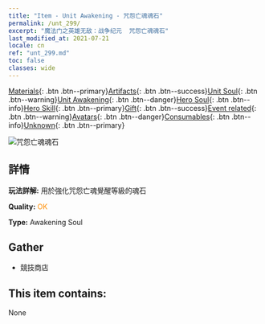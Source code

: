 ```yaml
---
title: "Item - Unit Awakening - 咒怨亡魂魂石"
permalink: /unt_299/
excerpt: "魔法门之英雄无敌：战争纪元  咒怨亡魂魂石"
last_modified_at: 2021-07-21
locale: cn
ref: "unt_299.md"
toc: false
classes: wide
---
```

 [Materials](/ItemsCN/){: .btn .btn--primary}[Artifacts](/ItemsCN/Artifacts/){: .btn .btn--success}[Unit Soul](/ItemsCN/UnitSoul/){: .btn .btn--warning}[Unit Awakening](/ItemsCN/UnitAwakening/){: .btn .btn--danger}[Hero Soul](/ItemsCN/HeroSoul/){: .btn .btn--info}[Hero Skill](/ItemsCN/HeroSkill/){: .btn .btn--primary}[Gift](/ItemsCN/Gift/){: .btn .btn--success}[Event related](/ItemsCN/Events/){: .btn .btn--warning}[Avatars](/ItemsCN/Avatars/){: .btn .btn--danger}[Consumables](/ItemsCN/Consumables/){: .btn .btn--info}[Unknown](/ItemsCN/Unknown/){: .btn .btn--primary}

 ![咒怨亡魂魂石](/images/u/tia_youling.jpg)

## 詳情
 **玩法詳解:** 用於強化咒怨亡魂覺醒等級的魂石

 **Quality:** <span style="color: #FF8C00">OK</span>

 **Type:** Awakening Soul

## Gather

*    競技商店 

## This item contains:

  None

